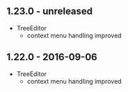## 1.23.0 - unreleased

- TreeEditor
  - context menu handling improved

## 1.22.0 - 2016-09-06

- TreeEditor
  - context menu handling improved
  